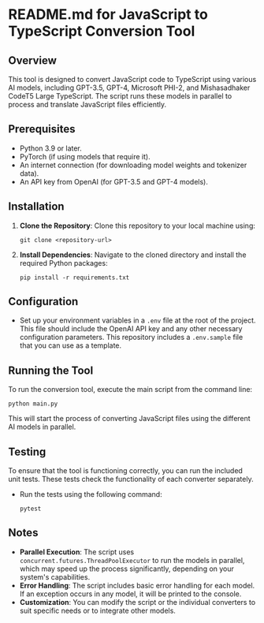 # README.md for JavaScript to TypeScript Conversion Tool

## Overview
This tool is designed to convert JavaScript code to TypeScript using various AI models, including GPT-3.5, GPT-4, Microsoft PHI-2, and Mishasadhaker CodeT5 Large TypeScript. The script runs these models in parallel to process and translate JavaScript files efficiently.

## Prerequisites
- Python 3.9 or later.
- PyTorch (if using models that require it).
- An internet connection (for downloading model weights and tokenizer data).
- An API key from OpenAI (for GPT-3.5 and GPT-4 models).

## Installation
1. **Clone the Repository**: Clone this repository to your local machine using:
   ```
   git clone <repository-url>
   ```
2. **Install Dependencies**: Navigate to the cloned directory and install the required Python packages:
   ```
   pip install -r requirements.txt
   ```

## Configuration
- Set up your environment variables in a `.env` file at the root of the project. This file should include the OpenAI API key and any other necessary configuration parameters. This repository includes a `.env.sample` file that you can use as a template.

## Running the Tool
To run the conversion tool, execute the main script from the command line:
```
python main.py
```
This will start the process of converting JavaScript files using the different AI models in parallel.

## Testing
To ensure that the tool is functioning correctly, you can run the included unit tests. These tests check the functionality of each converter separately.
- Run the tests using the following command:
  ```
  pytest
  ```

## Notes
- **Parallel Execution**: The script uses `concurrent.futures.ThreadPoolExecutor` to run the models in parallel, which may speed up the process significantly, depending on your system's capabilities.
- **Error Handling**: The script includes basic error handling for each model. If an exception occurs in any model, it will be printed to the console.
- **Customization**: You can modify the script or the individual converters to suit specific needs or to integrate other models.

